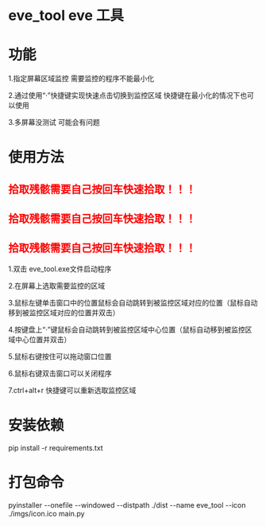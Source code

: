 # eve_tool eve 工具

# 功能

1.指定屏幕区域监控
需要监控的程序不能最小化

2.通过使用“·”快捷键实现快速点击切换到监控区域
快捷键在最小化的情况下也可以使用

3.多屏幕没测试 可能会有问题

# 使用方法

## <font color="red">拾取残骸需要自己按回车快速拾取！！！</font>
## <font color="red">拾取残骸需要自己按回车快速拾取！！！</font>
## <font color="red">拾取残骸需要自己按回车快速拾取！！！</font>

1.双击 eve_tool.exe文件启动程序

2.在屏幕上选取需要监控的区域

3.鼠标左键单击窗口中的位置鼠标会自动跳转到被监控区域对应的位置（鼠标自动移到被监控区域对应的位置并双击）

4.按键盘上“·”键鼠标会自动跳转到被监控区域中心位置（鼠标自动移到被监控区域中心位置并双击）

5.鼠标右键按住可以拖动窗口位置

6.鼠标右键双击窗口可以关闭程序

7.ctrl+alt+r 快捷键可以重新选取监控区域

# 安装依赖

pip install -r requirements.txt

# 打包命令

pyinstaller --onefile --windowed --distpath ./dist --name eve_tool --icon ./imgs/icon.ico main.py 